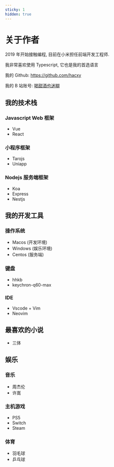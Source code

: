 ```yaml
---
sticky: 1
hidden: true
---
```


# 关于作者

2019 年开始接触编程, 目前在小米担任前端开发工程师.

我非常喜欢使用 Typescript, 它也是我的首选语言

我的 Github: <https://github.com/hacxy>

我的 B 站账号: [喝甜酒也迷糊](https://space.bilibili.com/589367703)

## 我的技术栈

### Javascript Web 框架

- Vue
- React

### 小程序框架

- Tarojs
- Uniapp

### Nodejs 服务端框架

- Koa
- Express
- Nestjs

## 我的开发工具

### 操作系统

- Macos (开发环境)
- Windows (娱乐环境)
- Centos (服务端)

### 键盘

- hhkb
- keychron-q60-max

### IDE

- Vscode + Vim
- Neovim

## 最喜欢的小说

- 三体

## 娱乐

### 音乐

- 周杰伦
- 许嵩

### 主机游戏

- PS5
- Switch
- Steam

### 体育

- 羽毛球
- 乒乓球
